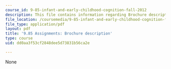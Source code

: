 ```yaml
---
course_id: 9-85-infant-and-early-childhood-cognition-fall-2012
description: This file contains information regarding Brochure description.
file_location: /coursemedia/9-85-infant-and-early-childhood-cognition-fall-2012/dd0aa3f53cf2848dee5d73831b56ca2e_MIT9_85F12_brochure.pdf
file_type: application/pdf
layout: pdf
title: '9.85 Assignments: Brochure description'
type: course
uid: dd0aa3f53cf2848dee5d73831b56ca2e

---
```

None